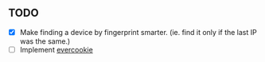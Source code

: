 ## TODO

  - [x] Make finding a device by fingerprint smarter. (ie. find it only if the last IP was the same.)
  - [ ] Implement [evercookie](https://github.com/daddyz/evercookie)
